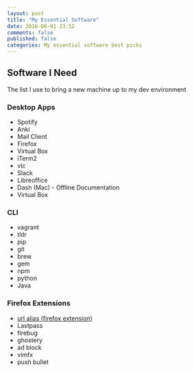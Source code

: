 ```yaml
---
layout: post
title: "My Essential Software"
date: 2016-06-01 23:52
comments: false
published: false
categories: My essential software best picks
---
```


## Software I Need

The list I use to bring a new machine up to my dev environment

### Desktop Apps
- Spotify
- Anki
- Mail Client
- Firefox
- Virtual Box
- iTerm2
- vlc
- Slack
- Libreoffice
- Dash (Mac) - Offline Documentation
- Virtual Box

### CLI
- vagrant
- tldr
- pip
- git
- brew
- gem 
- npm
- python
- Java

### Firefox Extensions
- [url alias (firefox extension)](https://addons.mozilla.org/en-US/firefox/addon/url-alias-8703/)
- Lastpass
- firebug
- ghostery
- ad block
- vimfx
- push bullet


